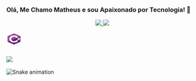 ### Olá, Me Chamo Matheus e sou Apaixonado por Tecnologia! 👋



<div align="center">
  <a href="https://github.com/MatheusxxLm">
  <img height="180em" src="https://github-readme-stats.vercel.app/api?username=MatheusxxLm&show_icons=true&theme=dark&include_all_commits=true&count_private=true"/>
  <img height="180em" src="https://github-readme-stats.vercel.app/api/top-langs/?username=MatheusxxLm&layout=compact&langs_count=7&theme=dark"/>
</div>
</div>
<div style="display: inline_block"><br>
  <img align="center" alt="Rafa-Csharp" height="30" width="40" src="https://raw.githubusercontent.com/devicons/devicon/master/icons/csharp/csharp-original.svg">
</div>

##

<div> 
  
  <a href="https://www.linkedin.com/in/matheus-lucas-martins-9a8406213/" target="_blank"><img src="https://img.shields.io/badge/-LinkedIn-%230077B5?style=for-the-badge&logo=linkedin&logoColor=white" target="_blank"></a> 
 
![Snake animation](https://github.com/MatheusxxLm/MatheusxxLm/blob/output/github-contribution-grid-snake.svg)
 
</div>
